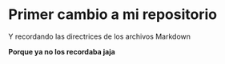# Primer cambio a mi repositorio

Y recordando las directrices de los archivos Markdown

**Porque ya no los recordaba jaja**
